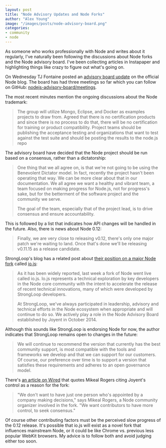 ```yaml
---
layout: post
title: "Node Advisory Updates and Node Forks"
author: "Alex Young"
image: "/images/posts/node-advisory-board.png"
categories: 
- community
- node
---
```


As someone who works professionally with Node and writes about it regularly, I've naturally been following the discussions about Node forks and the Node advisory board.  I've been collecting articles in Instapaper and highlighting things like crazy to figure out what's going on.

On Wednesday TJ Fontaine posted an [advisory board update](http://blog.nodejs.org/2014/12/03/advisory-board-update/) on the official Node blog.  The board has had three meetings so far which you can follow on GitHub: [nodejs-advisory-board/meetings](https://github.com/joyent/nodejs-advisory-board/tree/master/meetings).

The most recent minutes mention the ongoing discussions about the Node trademark:

> The group will utilize Mongo, Eclipse, and Docker as examples projects to draw from. Agreed that there is no certification products and since there is no process to do that, there will be no certification for training or product compatibility. Project teams should be publishing the acceptance testing and organizations that want to test against the test suite and should be posting the results to the node.js repo

The advisory board have decided that the Node project should be run based on a consensus, rather than a dictatorship:

> One thing that we all agree on, is that we're not going to be using the Benevolent Dictator model. In fact, recently the project hasn't been operating that way. We can be more clear about that in our documentation. We all agree we want a healthy and vibrant team, a team focused on making progress for Node.js, not for progress's sake, but for the betterment of the software project and the community we serve.
>
> The goal of the team, especially that of the project lead, is to drive consensus and ensure accountability.

This is followed by a list that indicates how API changes will be handled in the future.  Also, there is news about Node 0.12:

> Finally, we are very close to releasing v0.12, there's only one major patch we're waiting to land. Once that's done we'll be releasing v0.11.15 as a release candidate.

StrongLoop's blog has a related post about [their position on a major Node fork](http://strongloop.com/strongblog/position-on-io-js/) called [io.js](http://iojs.org/):

> As it has been widely reported, last week a fork of Node went live called io.js. Io.js represents a technical exploration by key developers in the Node core community with the intent to accelerate the release of recent technical innovations, many of which were developed by StrongLoop developers.
> 
> At StrongLoop, we've always participated in leadership, advisory and technical efforts in the Node ecosystem when appropriate and will continue to do so. We actively play a role in the Node Advisory Board established by Joyent in October 2014.

Although this sounds like StrongLoop is endorsing Node for now, the author indicates that StrongLoop remains open to changes in the future:

>  We will continue to recommend the version that currently has the best community support, is most compatible with the tools and frameworks we develop and that we can support for our customers. Of course, our preference over time is to support a version that satisfies these requirements and adheres to an open governance model.

There's [an article on Wired](http://www.wired.com/2014/12/io-js/) that quotes Mikeal Rogers citing Joyent's control as a reason for the fork:

> "We don't want to have just one person who's appointed by a company making decisions," says Mikeal Rogers, a Node community organizer involved in the fork. "We want contributors to have more control, to seek consensus."

Of course other contributing factors must be the perceived slow progress of the 0.12 release.  It's possible that io.js will exist as a novel fork that influences mainstream Node, or it could be like Chrome vs. previous less popular WebKit browsers.  My advice is to follow both and avoid judging either too soon.
